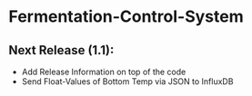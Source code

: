 # Fermentation-Control-System

## Next Release (1.1):
- Add Release Information on top of the code
- Send Float-Values of Bottom Temp via JSON to InfluxDB
